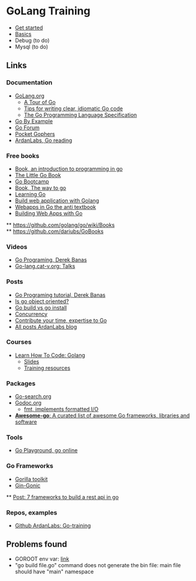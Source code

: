 # GoLang Training
- [Get started](doc/01-get-started.md)
- [Basics](doc/02-basics.md)
- Debug (to do)
- Mysql (to do)


## Links

### Documentation

- [GoLang.org](https://golang.org/doc/)
    - [A Tour of Go](https://tour.golang.org/welcome/1)
    - [Tips for writing clear, idiomatic Go code](https://golang.org/doc/effective_go.html)
    - [The Go Programming Language Specification](https://golang.org/ref/spec)
- [Go By Example](https://gobyexample.com/)
- [Go Forum](https://forum.golangbridge.org/)
- [Pocket Gophers](https://pocketgophers.com/)
- [ArdanLabs, Go reading](https://github.com/ardanlabs/gotraining/tree/master/reading)

### Free books
- [Book, an introduction to programming in go](https://www.golang-book.com/books/intro)
- [The Little Go Book](https://www.openmymind.net/The-Little-Go-Book/)
- [Go Bootcamp](http://www.golangbootcamp.com/)
- [Book, The way to go](https://ia800702.us.archive.org/8/items/TheWayToGo/The_Way_To_Go.pdf)
- [Learning Go](https://miek.nl/go/)
- [Build web application with Golang](https://legacy.gitbook.com/book/astaxie/build-web-application-with-golang/details)
- [Webapps in Go the anti textbook](https://leanpub.com/antitextbookGo/)
- [Building Web Apps with Go](https://legacy.gitbook.com/book/codegangsta/building-web-apps-with-go/details)

** https://github.com/golang/go/wiki/Books  
** https://github.com/dariubs/GoBooks  

### Videos
- [Go Programing, Derek Banas](https://www.youtube.com/watch?v=CF9S4QZuV30)
- [Go-lang.cat-v.org: Talks](http://go-lang.cat-v.org/talks/)

### Posts  
- [Go Programing tutorial, Derek Banas](http://www.newthinktank.com/2015/02/go-programming-tutorial/)
- [Is go object oriented?](https://flaviocopes.com/golang-is-go-object-oriented/)
- [Go build vs go install](https://pocketgophers.com/go-install-vs-go-build/)
- [Concurrency](https://medium.com/@trevor4e/learning-gos-concurrency-through-illustrations-8c4aff603b3)
- [Contribute your time, expertise to Go](https://medium.com/@IndianGuru/contribute-your-time-expertise-to-go-3b61760fabbc)
- [All posts ArdanLabs blog](https://www.ardanlabs.com/all-posts/)

### Courses
- [Learn How To Code: Golang](https://www.udemy.com/learn-how-to-code/learn/v4/overview)
    - [Slides](https://drive.google.com/drive/u/0/folders/0B22KXlqHz6ZNfjNXTzk1U3JHUkJ6VjJ3dnJKNzVtNjRUM3Q2WFNqWGI2Q3RadERqUlVrOEU)
    - [Training resources](https://docs.google.com/document/d/18-0u5CvNIr83oOfMXPoM4klVFASXGl3Vvua1wBGMIoQ/edit)

### Packages
- [Go-search.org](https://go-search.org/)
- [Godoc.org](https://godoc.org/)
    - [fmt, implements formatted I/O](https://godoc.org/fmt)
- [**Awesome-go**: A curated list of awesome Go frameworks, libraries and software](https://github.com/avelino/awesome-go)

### Tools
- [Go Playground, go online](https://play.golang.org/)

### Go Frameworks
- [Gorilla toolkit](http://www.gorillatoolkit.org/)
- [Gin-Gonic](https://gin-gonic.github.io/gin/)

** [Post: 7 frameworks to build a rest api in go](https://nordicapis.com/7-frameworks-to-build-a-rest-api-in-go/)

### Repos, examples
- [Github ArdanLabs: Go-training](https://github.com/ardanlabs/gotraining/tree/master/topics)

## Problems found
- GOROOT env var: [link](https://stackoverflow.com/questions/21510714/go-cannot-find-package-fmt-error)
- "go build file.go" command does not generate the bin file: main file should have "main" namespace
